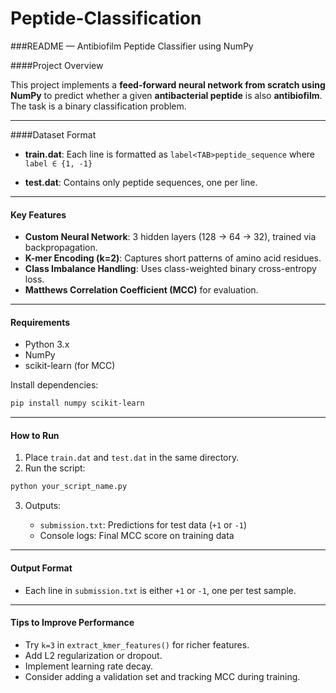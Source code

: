 # Peptide-Classification
###README — Antibiofilm Peptide Classifier using NumPy

####Project Overview

This project implements a **feed-forward neural network from scratch using NumPy** to predict whether a given **antibacterial peptide** is also **antibiofilm**. The task is a binary classification problem.

---

####Dataset Format

* **train.dat**: Each line is formatted as
  `label<TAB>peptide_sequence`
  where `label ∈ {1, -1}`

* **test.dat**: Contains only peptide sequences, one per line.

---

#### Key Features

* **Custom Neural Network**: 3 hidden layers (128 → 64 → 32), trained via backpropagation.
* **K-mer Encoding (k=2)**: Captures short patterns of amino acid residues.
* **Class Imbalance Handling**: Uses class-weighted binary cross-entropy loss.
* **Matthews Correlation Coefficient (MCC)** for evaluation.

---

#### Requirements

* Python 3.x
* NumPy
* scikit-learn (for MCC)

Install dependencies:

```bash
pip install numpy scikit-learn
```

---

#### How to Run

1. Place `train.dat` and `test.dat` in the same directory.
2. Run the script:

```bash
python your_script_name.py
```

3. Outputs:

   * `submission.txt`: Predictions for test data (`+1` or `-1`)
   * Console logs: Final MCC score on training data

---

#### Output Format

* Each line in `submission.txt` is either `+1` or `-1`, one per test sample.

---

#### Tips to Improve Performance

* Try `k=3` in `extract_kmer_features()` for richer features.
* Add L2 regularization or dropout.
* Implement learning rate decay.
* Consider adding a validation set and tracking MCC during training.
